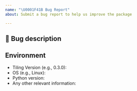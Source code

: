 ```yaml
---
name: "\U0001F41B Bug Report"
about: Submit a bug report to help us improve the package

---
```


## 🐛 Bug description

<!-- A clear and concise description of what the bug is. -->
<!-- Please, add steps on how to reproduce it. -->
<!-- If you have a code sample, error messages, stack traces, please provide it here as well -->
<!-- A clear and concise description of what you expected to happen. -->

## Environment

 - Tiling Version (e.g., 0.3.0):
 - OS (e.g., Linux):
 - Python version:
 - Any other relevant information:


